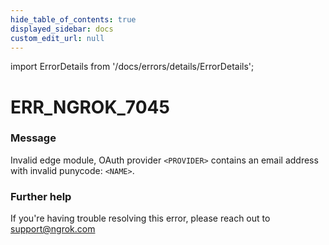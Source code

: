 ```yaml
---
hide_table_of_contents: true
displayed_sidebar: docs
custom_edit_url: null
---
```


import ErrorDetails from '/docs/errors/details/ErrorDetails';

# ERR_NGROK_7045

### Message
Invalid edge module, OAuth provider `<PROVIDER>` contains an email address with invalid punycode: `<NAME>`.

### Further help
If you're having trouble resolving this error, please reach out to [support@ngrok.com](mailto:support@ngrok.com?subject=Help%20with%20ERR_NGROK_7045)

<ErrorDetails error='err_ngrok_7045' />
